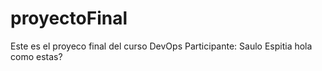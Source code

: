 # proyectoFinal
Este es el proyeco final del curso DevOps
Participante: Saulo Espitia 
hola como estas?
